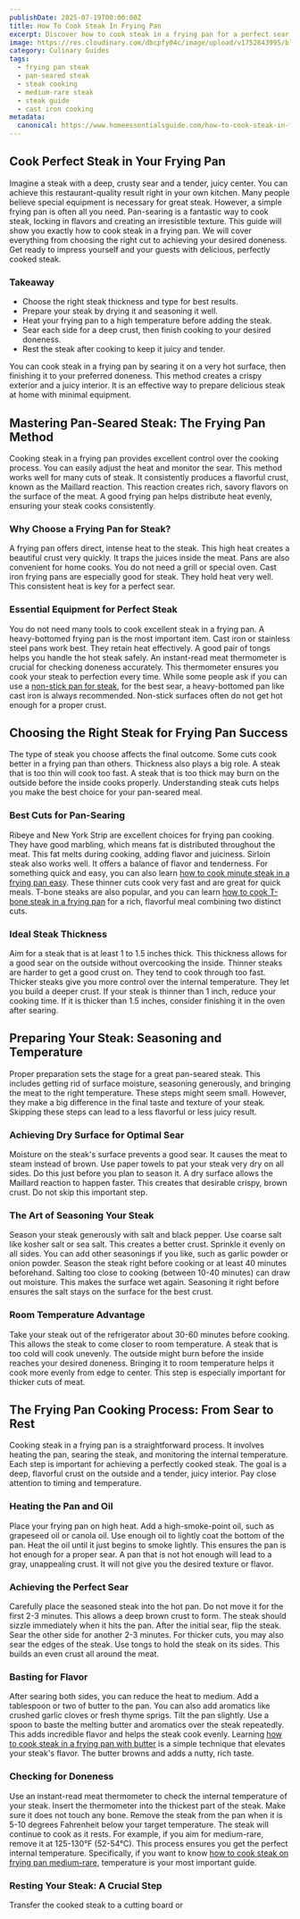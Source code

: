 ```yaml
---
publishDate: 2025-07-19T00:00:00Z
title: How To Cook Steak In Frying Pan
excerpt: Discover how to cook steak in a frying pan for a perfect sear and juicy interior. Learn expert tips for selecting, preparing, and cooking any cut.
image: https://res.cloudinary.com/dbcpfy04c/image/upload/v1752843995/blog_image_1752843994_cggpjf.webp
category: Culinary Guides
tags:
  - frying pan steak
  - pan-seared steak
  - steak cooking
  - medium-rare steak
  - steak guide
  - cast iron cooking
metadata:
  canonical: https://www.homeessentialsguide.com/how-to-cook-steak-in-frying-pan
---
```


## Cook Perfect Steak in Your Frying Pan

Imagine a steak with a deep, crusty sear and a tender, juicy center. You can achieve this restaurant-quality result right in your own kitchen. Many people believe special equipment is necessary for great steak. However, a simple frying pan is often all you need. Pan-searing is a fantastic way to cook steak, locking in flavors and creating an irresistible texture. This guide will show you exactly how to cook steak in a frying pan. We will cover everything from choosing the right cut to achieving your desired doneness. Get ready to impress yourself and your guests with delicious, perfectly cooked steak.

### Takeaway

*   Choose the right steak thickness and type for best results.
*   Prepare your steak by drying it and seasoning it well.
*   Heat your frying pan to a high temperature before adding the steak.
*   Sear each side for a deep crust, then finish cooking to your desired doneness.
*   Rest the steak after cooking to keep it juicy and tender.

You can cook steak in a frying pan by searing it on a very hot surface, then finishing it to your preferred doneness. This method creates a crispy exterior and a juicy interior. It is an effective way to prepare delicious steak at home with minimal equipment.

## Mastering Pan-Seared Steak: The Frying Pan Method

Cooking steak in a frying pan provides excellent control over the cooking process. You can easily adjust the heat and monitor the sear. This method works well for many cuts of steak. It consistently produces a flavorful crust, known as the Maillard reaction. This reaction creates rich, savory flavors on the surface of the meat. A good frying pan helps distribute heat evenly, ensuring your steak cooks consistently.

### Why Choose a Frying Pan for Steak?

A frying pan offers direct, intense heat to the steak. This high heat creates a beautiful crust very quickly. It traps the juices inside the meat. Pans are also convenient for home cooks. You do not need a grill or special oven. Cast iron frying pans are especially good for steak. They hold heat very well. This consistent heat is key for a perfect sear.

### Essential Equipment for Perfect Steak

You do not need many tools to cook excellent steak in a frying pan. A heavy-bottomed frying pan is the most important item. Cast iron or stainless steel pans work best. They retain heat effectively. A good pair of tongs helps you handle the hot steak safely. An instant-read meat thermometer is crucial for checking doneness accurately. This thermometer ensures you cook your steak to perfection every time. While some people ask if you can use a [non-stick pan for steak](https://homeessentialsguide.com/can-you-cook-steak-on-non-stick-pan), for the best sear, a heavy-bottomed pan like cast iron is always recommended. Non-stick surfaces often do not get hot enough for a proper crust.

## Choosing the Right Steak for Frying Pan Success

The type of steak you choose affects the final outcome. Some cuts cook better in a frying pan than others. Thickness also plays a big role. A steak that is too thin will cook too fast. A steak that is too thick may burn on the outside before the inside cooks properly. Understanding steak cuts helps you make the best choice for your pan-seared meal.

### Best Cuts for Pan-Searing

Ribeye and New York Strip are excellent choices for frying pan cooking. They have good marbling, which means fat is distributed throughout the meat. This fat melts during cooking, adding flavor and juiciness. Sirloin steak also works well. It offers a balance of flavor and tenderness. For something quick and easy, you can also learn [how to cook minute steak in a frying pan easy](https://homeessentialsguide.com/how-to-cook-minute-steak-in-frying-pan-easy). These thinner cuts cook very fast and are great for quick meals. T-bone steaks are also popular, and you can learn [how to cook T-bone steak in a frying pan](https://homeessentialsguide.com/how-to-cook-t-bone-steak-frying-pan) for a rich, flavorful meal combining two distinct cuts.

### Ideal Steak Thickness

Aim for a steak that is at least 1 to 1.5 inches thick. This thickness allows for a good sear on the outside without overcooking the inside. Thinner steaks are harder to get a good crust on. They tend to cook through too fast. Thicker steaks give you more control over the internal temperature. They let you build a deeper crust. If your steak is thinner than 1 inch, reduce your cooking time. If it is thicker than 1.5 inches, consider finishing it in the oven after searing.

## Preparing Your Steak: Seasoning and Temperature

Proper preparation sets the stage for a great pan-seared steak. This includes getting rid of surface moisture, seasoning generously, and bringing the meat to the right temperature. These steps might seem small. However, they make a big difference in the final taste and texture of your steak. Skipping these steps can lead to a less flavorful or less juicy result.

### Achieving Dry Surface for Optimal Sear

Moisture on the steak's surface prevents a good sear. It causes the meat to steam instead of brown. Use paper towels to pat your steak very dry on all sides. Do this just before you plan to season it. A dry surface allows the Maillard reaction to happen faster. This creates that desirable crispy, brown crust. Do not skip this important step.

### The Art of Seasoning Your Steak

Season your steak generously with salt and black pepper. Use coarse salt like kosher salt or sea salt. This creates a better crust. Sprinkle it evenly on all sides. You can add other seasonings if you like, such as garlic powder or onion powder. Season the steak right before cooking or at least 40 minutes beforehand. Salting too close to cooking (between 10-40 minutes) can draw out moisture. This makes the surface wet again. Seasoning it right before ensures the salt stays on the surface for the best crust.

### Room Temperature Advantage

Take your steak out of the refrigerator about 30-60 minutes before cooking. This allows the steak to come closer to room temperature. A steak that is too cold will cook unevenly. The outside might burn before the inside reaches your desired doneness. Bringing it to room temperature helps it cook more evenly from edge to center. This step is especially important for thicker cuts of meat.

## The Frying Pan Cooking Process: From Sear to Rest

Cooking steak in a frying pan is a straightforward process. It involves heating the pan, searing the steak, and monitoring the internal temperature. Each step is important for achieving a perfectly cooked steak. The goal is a deep, flavorful crust on the outside and a tender, juicy interior. Pay close attention to timing and temperature.

### Heating the Pan and Oil

Place your frying pan on high heat. Add a high-smoke-point oil, such as grapeseed oil or canola oil. Use enough oil to lightly coat the bottom of the pan. Heat the oil until it just begins to smoke lightly. This ensures the pan is hot enough for a proper sear. A pan that is not hot enough will lead to a gray, unappealing crust. It will not give you the desired texture or flavor.

### Achieving the Perfect Sear

Carefully place the seasoned steak into the hot pan. Do not move it for the first 2-3 minutes. This allows a deep brown crust to form. The steak should sizzle immediately when it hits the pan. After the initial sear, flip the steak. Sear the other side for another 2-3 minutes. For thicker cuts, you may also sear the edges of the steak. Use tongs to hold the steak on its sides. This builds an even crust all around the meat.

### Basting for Flavor

After searing both sides, you can reduce the heat to medium. Add a tablespoon or two of butter to the pan. You can also add aromatics like crushed garlic cloves or fresh thyme sprigs. Tilt the pan slightly. Use a spoon to baste the melting butter and aromatics over the steak repeatedly. This adds incredible flavor and helps the steak cook evenly. Learning [how to cook steak in a frying pan with butter](https://homeessentialsguide.com/how-to-cook-steak-in-frying-pan-with-butter) is a simple technique that elevates your steak's flavor. The butter browns and adds a nutty, rich taste.

### Checking for Doneness

Use an instant-read meat thermometer to check the internal temperature of your steak. Insert the thermometer into the thickest part of the steak. Make sure it does not touch any bone. Remove the steak from the pan when it is 5-10 degrees Fahrenheit below your target temperature. The steak will continue to cook as it rests. For example, if you aim for medium-rare, remove it at 125-130°F (52-54°C). This process ensures you get the perfect internal temperature. Specifically, if you want to know [how to cook steak on frying pan medium-rare](https://homeessentialsguide.com/how-to-cook-steak-on-frying-pan-medium-rare), temperature is your most important guide.

### Resting Your Steak: A Crucial Step

Transfer the cooked steak to a cutting board or